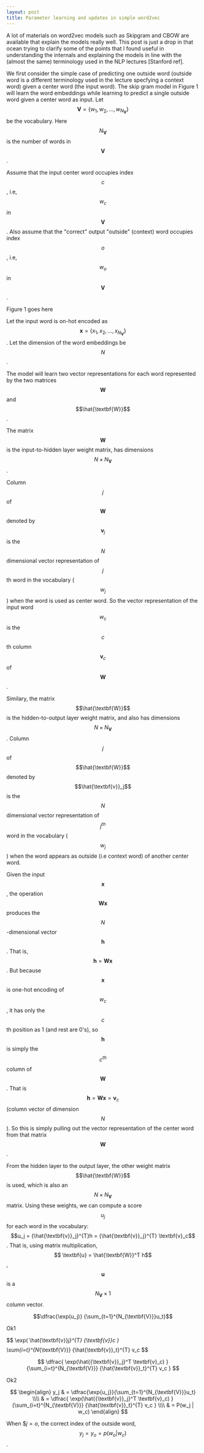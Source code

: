 ```yaml
---
layout: post
title: Parameter learning and updates in simple word2vec
---
```


A lot of materials on word2vec models such as Skipgram and CBOW are available that explain the models really well. This post is just a drop in that ocean trying to clarify some of the points that I found useful in understanding the internals and explaining the models in line with the (almost the same) terminology used in the NLP lectures [Stanford ref].

We first consider the simple case of predicting one outside word (outside word is a different terminology used in the lecture specfying a context word) given a center word (the input word). The skip gram model in Figure 1 will learn the word embeddings while learning to predict a single outside word given a center word as input. Let $$\textbf{V} = \{w_1,w_2,...,w_{N_{\textbf{V}}} \}$$ be the vocabulary. Here $$N_{\textbf{V}}$$ is the number of words in $$\textbf{V}$$.

Assume that the input center word occupies index $$c$$, i.e, $$w_c$$ in $$\textbf{V}$$. Also assume that the "correct" output "outside" (context) word occupies index $$o$$, i.e, $$w_o$$ in $$\textbf{V}$$. 

Figure 1 goes here

Let the input word is on-hot encoded as $$\textbf{x} = \{x_1,x_2,...,x_{N_{\textbf{V}}} \}$$. Let the dimension of the word embeddings be $$N$$. 

The model will learn two vector representations for each word represented by the two matrices $$\textbf{W}$$ and $$\hat{\textbf{W}}$$.
  
The matrix $$\textbf{W}$$ is the input-to-hidden layer weight matrix, has dimensions $$N \times N_{\textbf{V}}$$. 

Column $$j$$ of $$\textbf{W}$$ denoted by $$\textbf{v}_j$$ is the $$N$$ dimensional vector representation of $$j$$th word in the vocabulary ($$w_j$$) when the word is used as center word. So the vector representation of the input word $$w_c$$ is the $$c$$th column $$\textbf{v}_c$$ of $$\textbf{W}$$.

Similary, the matrix $$\hat{\textbf{W}}$$ is the hidden-to-output layer weight matrix, and also has dimensions $$N \times N_{\textbf{V}}$$. Column $$j$$ of $$\hat{\textbf{W}}$$ denoted by $$\hat{\textbf{v}}_j$$ is the $$N$$ dimensional vector representation of $$j^{th}$$ word in the vocabulary ($$w_j$$) when the word appears as outside (i.e context word) of another center word. 

Given the input $$\textbf{x}$$, the operation $$\textbf{Wx}$$ produces the $$N$$-dimensional vector $$\textbf{h}$$. That is, $$ \textbf{h} = \textbf{Wx}$$. But because $$\textbf{x}$$ is one-hot encoding of $$w_c$$, it has only the $$c$$th position as 1 (and rest are 0's), so $$\textbf{h}$$ is simply the $$c^{th}$$ column of $$\textbf{W}$$. That is $$ \textbf{h} = \textbf{Wx} = \textbf{v}_c$$ (column vector of dimension $$N$$). So this is simply pulling out the vector representation of the center word from that matrix $$\textbf{W}$$. 


From the hidden layer to the output layer, the other weight matrix $$\hat{\textbf{W}}$$ is used, which is also an $$N \times N_{\textbf{V}}$$ matrix.
Using these weights, we can compute a score $$u_j$$ for each word in the vocabulary:  $$u_j = {\hat{\textbf{v}}_j}^{T}h = {\hat{\textbf{v}}_j}^{T} \textbf{v}_c$$. That is, using matrix multiplication, $$ \textbf{u} = \hat{\textbf{W}}^T h$$, $$\textbf{u}$$ is a $$ N_{\textbf{V}} \times 1$$ column vector.

$$\dfrac{\exp(u_j)} {\sum_{t=1}^{N_{\textbf{V}}}u_t}$$


Ok1

$$ \exp( \hat{\textbf{v}}_j}^{T}  {\textbf{v}}_c ) $$
$$ \sum_{i=t}^{N_{\textbf{V}}} {\hat{\textbf{v}}_t}^{T} v_c $$

$$ \dfrac{ \exp(\hat{{\textbf{v}}_j}^T \textbf{v}_c) }{\sum_{i=t}^{N_{\textbf{V}}} {\hat{\textbf{v}}_t}^{T} v_c } $$


Ok2

$$
\begin{align}
y_j & = \dfrac{\exp{u_j}}{\sum_{t=1}^{N_{\textbf{V}}}u_t} \\\\
& = \dfrac{ \exp(\hat{{\textbf{v}}_j}^T \textbf{v}_c) }{\sum_{i=t}^{N_{\textbf{V}}} {\hat{\textbf{v}}_t}^{T} v_c } \\\\
& = P(w_j | w_c)
\end{align}
$$



When $$j=o$, the correct index of the outside word, $$ y_j = y_o = p(w_o | w_c)$$. 
